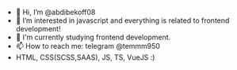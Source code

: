 - 👋 Hi, I’m @abdibekoff08
- 👀 I’m interested in javascript and everything is related to frontend development!
- 🌱 I'm currently studying frontend development.
- 📫 How to reach me: telegram @temmm950
- HTML, CSS(SCSS,SAAS), JS, TS, VueJS :)
